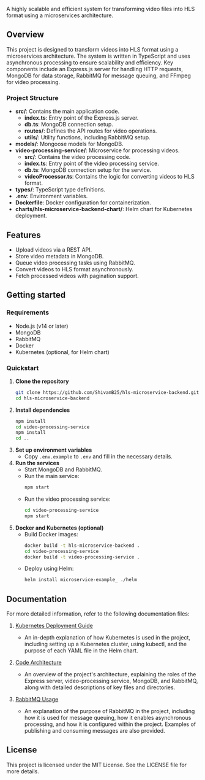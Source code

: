 
A highly scalable and efficient system for transforming video files into HLS format using a microservices architecture.

## Overview

This project is designed to transform videos into HLS format using a microservices architecture. The system is written in TypeScript and uses asynchronous processing to ensure scalability and efficiency. Key components include an Express.js server for handling HTTP requests, MongoDB for data storage, RabbitMQ for message queuing, and FFmpeg for video processing.

### Project Structure

- **src/**: Contains the main application code.
  - **index.ts**: Entry point of the Express.js server.
  - **db.ts**: MongoDB connection setup.
  - **routes/**: Defines the API routes for video operations.
  - **utils/**: Utility functions, including RabbitMQ setup.
- **models/**: Mongoose models for MongoDB.
- **video-processing-service/**: Microservice for processing videos.
  - **src/**: Contains the video processing code.
  - **index.ts**: Entry point of the video processing service.
  - **db.ts**: MongoDB connection setup for the service.
  - **videoProcessor.ts**: Contains the logic for converting videos to HLS format.
- **types/**: TypeScript type definitions.
- **.env**: Environment variables.
- **Dockerfile**: Docker configuration for containerization.
- **charts/hls-microservice-backend-chart/**: Helm chart for Kubernetes deployment.

## Features

- Upload videos via a REST API.
- Store video metadata in MongoDB.
- Queue video processing tasks using RabbitMQ.
- Convert videos to HLS format asynchronously.
- Fetch processed videos with pagination support.

## Getting started

### Requirements

- Node.js (v14 or later)
- MongoDB
- RabbitMQ
- Docker
- Kubernetes (optional, for Helm chart)

### Quickstart

1. **Clone the repository**
   ```sh
   git clone https://github.com/ShivamB25/hls-microservice-backend.git
   cd hls-microservice-backend
   ```
2. **Install dependencies**
   ```sh
   npm install
   cd video-processing-service
   npm install
   cd ..
   ```
3. **Set up environment variables**
   - Copy `.env.example` to `.env` and fill in the necessary details.
4. **Run the services**
   - Start MongoDB and RabbitMQ.
   - Run the main service:
     ```sh
     npm start
     ```
   - Run the video processing service:
     ```sh
     cd video-processing-service
     npm start
     ```
5. **Docker and Kubernetes (optional)**
   - Build Docker images:
     ```sh
     docker build -t hls-microservice-backend .
     cd video-processing-service
     docker build -t video-processing-service .
     ```
   - Deploy using Helm:
     ```sh
     helm install microservice-example_ ./helm
     ```

## Documentation

For more detailed information, refer to the following documentation files:

1. [Kubernetes Deployment Guide](./docs/kubernetes.md)
   - An in-depth explanation of how Kubernetes is used in the project, including setting up a Kubernetes cluster, using kubectl, and the purpose of each YAML file in the Helm chart.
   
2. [Code Architecture](./docs/code-architecture.md)
   - An overview of the project's architecture, explaining the roles of the Express server, video-processing service, MongoDB, and RabbitMQ, along with detailed descriptions of key files and directories.

3. [RabbitMQ Usage](./docs/rabbitmq.md)
   - An explanation of the purpose of RabbitMQ in the project, including how it is used for message queuing, how it enables asynchronous processing, and how it is configured within the project. Examples of publishing and consuming messages are also provided.

## License

This project is licensed under the MIT License. See the LICENSE file for more details.